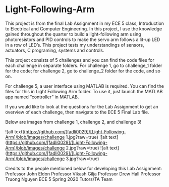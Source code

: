 # Light-Following-Arm

This project is from the final Lab Assignment in my ECE 5 class, Introduction to Electrical and Computer Engineering. In this project, I use the knowledge gained throughout the quarter to build a light-following arm using photoresistors and PID controls to make the servo arm follows a lit-up LED in a row of LED’s. This project tests my understandings of sensors, actuators, C programing, systems and controls.

This project consists of 5 challenges and you can find the code files for each challenge in separate folders. For challenge 1, go to challenge_1 folder for the code; for challenge 2, go to challenge_2 folder for the code, and so on.

For challenge 5, a user interface using MATLAB is required. You can find the files for this in Light Following Arm folder. To use it, just launch the MATLAB app named “controller” in MATLAB.

If you would like to look at the questions for the Lab Assignment to get an overview of each challenge, then navigate to the ECE 5 Final Lab file.

Below are images from challenge 1, challenge 2, and challenge 3!

![alt text](https://github.com/[fadli0029]/[Light-Following-Arm]/blob/images/challenge 1.jpg?raw=true)
![alt text](https://github.com/[fadli0029]/[Light-Following-Arm]/blob/images/challenge 2.jpg?raw=true)
![alt text](https://github.com/[fadli0029]/[Light-Following-Arm]/blob/images/challenge 3.jpg?raw=true)

Credits to the people mentioned below for developing this Lab Assignment:
Professor John Eldon
Professor Vikash Gilja
Professor Drew Hall
Professor Truong Nguyen
ECE 5 Spring 2020 Tutors/TA Team
